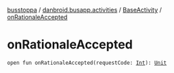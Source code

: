 [busstoppa](../../index.md) / [danbroid.busapp.activities](../index.md) / [BaseActivity](index.md) / [onRationaleAccepted](./on-rationale-accepted.md)

# onRationaleAccepted

`open fun onRationaleAccepted(requestCode: `[`Int`](https://kotlinlang.org/api/latest/jvm/stdlib/kotlin/-int/index.html)`): `[`Unit`](https://kotlinlang.org/api/latest/jvm/stdlib/kotlin/-unit/index.html)
